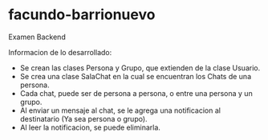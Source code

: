 # facundo-barrionuevo
Examen Backend

Informacion de lo desarrollado:

- Se crean las clases Persona y Grupo, que extienden de la clase Usuario.
- Se crea una clase SalaChat en la cual se encuentran los Chats de una persona.
- Cada chat, puede ser de persona a persona, o entre una persona y un grupo.
- Al enviar un mensaje al chat, se le agrega una notificacion al destinatario (Ya sea persona o grupo).
- Al leer la notificacion, se puede eliminarla.
